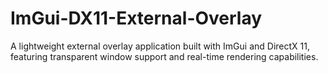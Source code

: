 # ImGui-DX11-External-Overlay
A lightweight external overlay application built with ImGui and DirectX 11, featuring transparent window support and real-time rendering capabilities.
